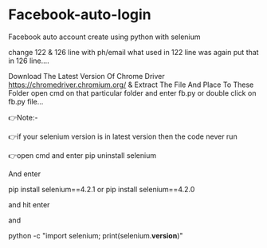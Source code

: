 # Facebook-auto-login
Facebook auto account create using python with selenium

change 122 & 126 line with ph/email what used in 122 line was again put that in 126 line....

Download The Latest Version Of Chrome Driver https://chromedriver.chromium.org/ & Extract The File And Place To These Folder open cmd  on that particular folder and enter fb.py or double click on fb.py file...

👉Note:-

👉if your selenium version is in latest version then 
the code never run 

👉open cmd and enter pip uninstall selenium

And enter 

pip install selenium==4.2.1
or
pip install selenium==4.2.0

and hit enter 

and 

python -c "import selenium; print(selenium.__version__)"
<to check the current version of selenium>
